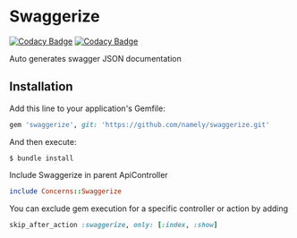 # Swaggerize
 
[![Codacy Badge](https://app.codacy.com/project/badge/Grade/761dbbcee2354bfd9ce3c54fb250ad08)](https://app.codacy.com/gh/namely/swaggerize/dashboard)
[![Codacy Badge](https://app.codacy.com/project/badge/Coverage/761dbbcee2354bfd9ce3c54fb250ad08)](https://app.codacy.com/gh/namely/swaggerize/dashboard)

Auto generates swagger JSON documentation

## Installation

Add this line to your application's Gemfile:

```ruby
gem 'swaggerize', git: 'https://github.com/namely/swaggerize.git'
```

And then execute:

    $ bundle install

Include Swaggerize in parent ApiController

```ruby
include Concerns::Swaggerize
```

You can exclude gem execution for a specific controller or action by adding

```ruby
skip_after_action :swaggerize, only: [:index, :show]
```
